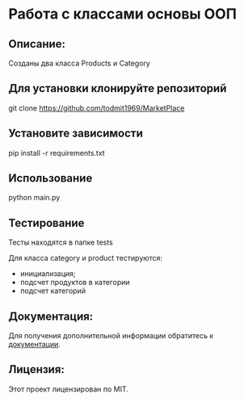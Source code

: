 # Работа с классами основы ООП

## Описание:
Созданы два класса Products и Category 

## Для установки клонируйте репозиторий 

git clone https://github.com/todmit1969/MarketPlace

## Установите зависимости

pip install -r requirements.txt

## Использование 

python main.py

## Тестирование 

Тесты находятся в папке tests

Для класса category и product тестируются:
- инициализация;
- подсчет продуктов в категории
- подсчет категорий


## Документация:
Для получения дополнительной информации обратитесь к [документации](docs/READ.md).

## Лицензия:

Этот проект лицензирован по MIT.